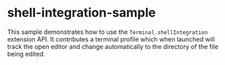 # shell-integration-sample

This sample demonstrates how to use the `Terminal.shellIntegration` extension
API. It contributes a terminal profile which when launched will track the open
editor and change automatically to the directory of the file being edited.
